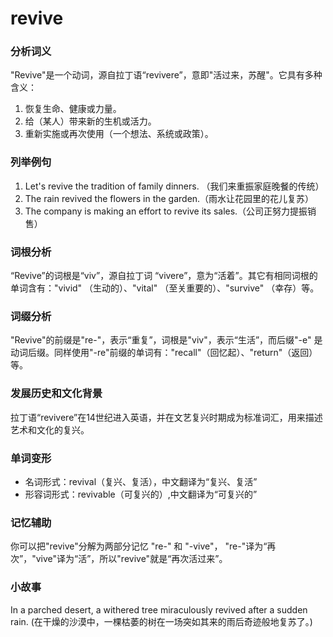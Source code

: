 # revive

### 分析词义

  

"Revive"是一个动词，源自拉丁语“revivere”，意即"活过来，苏醒"。它具有多种含义：

  

1.  恢复生命、健康或力量。
2.  给（某人）带来新的生机或活力。
3.  重新实施或再次使用（一个想法、系统或政策）。

  

### 列举例句

  

1.  Let's revive the tradition of family dinners. （我们来重振家庭晚餐的传统）
2.  The rain revived the flowers in the garden.（雨水让花园里的花儿复苏）
3.  The company is making an effort to revive its sales.（公司正努力提振销售）

  

### 词根分析

  

“Revive”的词根是“viv”，源自拉丁词 “vivere”，意为“活着”。其它有相同词根的单词含有："vivid" （生动的）、"vital" （至关重要的）、"survive" （幸存）等。

  

### 词缀分析

  

"Revive"的前缀是"re-"，表示“重复”，词根是"viv"，表示“生活”，而后缀"-e" 是动词后缀。同样使用"-re"前缀的单词有："recall"（回忆起）、"return"（返回）等。

  

### 发展历史和文化背景

  

拉丁语“revivere”在14世纪进入英语，并在文艺复兴时期成为标准词汇，用来描述艺术和文化的复兴。

  

### 单词变形

  

*   名词形式：revival（复兴、复活），中文翻译为“复兴、复活”
*   形容词形式：revivable（可复兴的）,中文翻译为“可复兴的”

  

### 记忆辅助

  

你可以把"revive"分解为两部分记忆 "re-" 和 "-vive"， "re-"译为“再次”，"vive"译为“活”，所以"revive"就是“再次活过来”。

  

### 小故事

  

In a parched desert, a withered tree miraculously revived after a sudden rain. (在干燥的沙漠中，一棵枯萎的树在一场突如其来的雨后奇迹般地复苏了。)
